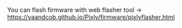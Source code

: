 You can flash firmware with web flasher tool -> https://vaandcob.github.io/Pixly/firmware/pixlyflasher.html

